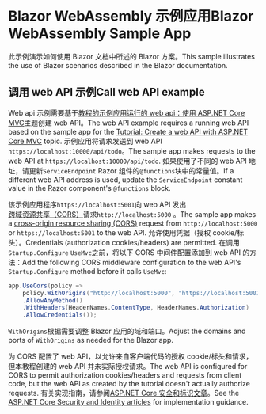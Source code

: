 # <a name="blazor-webassembly-sample-app"></a><span data-ttu-id="968c2-101">Blazor WebAssembly 示例应用</span><span class="sxs-lookup"><span data-stu-id="968c2-101">Blazor WebAssembly Sample App</span></span>

<span data-ttu-id="968c2-102">此示例演示如何使用 Blazor 文档中所述的 Blazor 方案。</span><span class="sxs-lookup"><span data-stu-id="968c2-102">This sample illustrates the use of Blazor scenarios described in the Blazor documentation.</span></span>

## <a name="call-web-api-example"></a><span data-ttu-id="968c2-103">调用 web API 示例</span><span class="sxs-lookup"><span data-stu-id="968c2-103">Call web API example</span></span>

<span data-ttu-id="968c2-104">Web api 示例需要基于<a href="https://docs.microsoft.com/aspnet/core/tutorials/first-web-api">教程的示例应用运行的 web api：使用 ASP.NET Core MVC</a>主题创建 web API。</span><span class="sxs-lookup"><span data-stu-id="968c2-104">The web API example requires a running web API based on the sample app for the <a href="https://docs.microsoft.com/aspnet/core/tutorials/first-web-api">Tutorial: Create a web API with ASP.NET Core MVC</a> topic.</span></span> <span data-ttu-id="968c2-105">示例应用将请求发送到 web API `https://localhost:10000/api/todo`。</span><span class="sxs-lookup"><span data-stu-id="968c2-105">The sample app makes requests to the web API at `https://localhost:10000/api/todo`.</span></span> <span data-ttu-id="968c2-106">如果使用了不同的 web API 地址，请更新`ServiceEndpoint` Razor 组件的`@functions`块中的常量值。</span><span class="sxs-lookup"><span data-stu-id="968c2-106">If a different web API address is used, update the `ServiceEndpoint` constant value in the Razor component's `@functions` block.</span></span></p>

<span data-ttu-id="968c2-107">该示例应用程序`https://localhost:5001`向 web API 发出<a href="https://docs.microsoft.com/aspnet/core/security/cors">跨域资源共享（CORS）</a>请求`http://localhost:5000` 。</span><span class="sxs-lookup"><span data-stu-id="968c2-107">The sample app makes a <a href="https://docs.microsoft.com/aspnet/core/security/cors">cross-origin resource sharing (CORS)</a> request from `http://localhost:5000` or `https://localhost:5001` to the web API.</span></span> <span data-ttu-id="968c2-108">允许使用凭据（授权 cookie/标头）。</span><span class="sxs-lookup"><span data-stu-id="968c2-108">Credentials (authorization cookies/headers) are permitted.</span></span> <span data-ttu-id="968c2-109">在调用`Startup.Configure` `UseMvc`之前，将以下 CORS 中间件配置添加到 web API 的方法：</span><span class="sxs-lookup"><span data-stu-id="968c2-109">Add the following CORS middleware configuration to the web API's `Startup.Configure` method before it calls `UseMvc`:</span></span></p>

```csharp
app.UseCors(policy => 
    policy.WithOrigins("http://localhost:5000", "https://localhost:5001")
    .AllowAnyMethod()
    .WithHeaders(HeaderNames.ContentType, HeaderNames.Authorization)
    .AllowCredentials());
```

<span data-ttu-id="968c2-110">`WithOrigins`根据需要调整 Blazor 应用的域和端口。</span><span class="sxs-lookup"><span data-stu-id="968c2-110">Adjust the domains and ports of `WithOrigins` as needed for the Blazor app.</span></span>

<span data-ttu-id="968c2-111">为 CORS 配置了 web API，以允许来自客户端代码的授权 cookie/标头和请求，但本教程创建的 web API 并未实际授权请求。</span><span class="sxs-lookup"><span data-stu-id="968c2-111">The web API is configured for CORS to permit authorization cookies/headers and requests from client code, but the web API as created by the tutorial doesn't actually authorize requests.</span></span> <span data-ttu-id="968c2-112">有关实现指南，请参阅<a href="https://docs.microsoft.com/aspnet/core/security/">ASP.NET Core 安全和标识文章</a>。</span><span class="sxs-lookup"><span data-stu-id="968c2-112">See the <a href="https://docs.microsoft.com/aspnet/core/security/">ASP.NET Core Security and Identity articles</a> for implementation guidance.</span></span>
